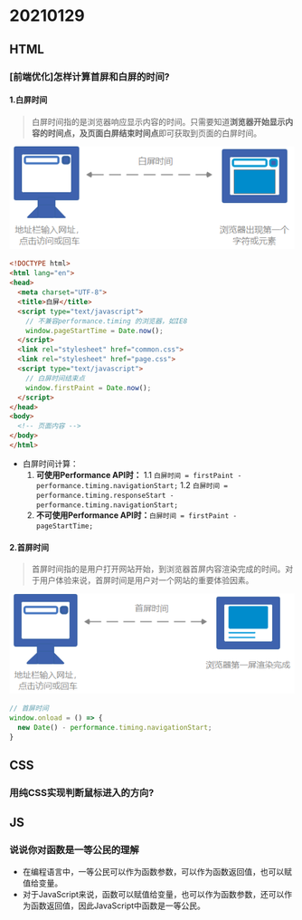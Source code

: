 # 20210129

## HTML

### [前端优化]怎样计算首屏和白屏的时间?

#### 1.白屏时间

> 白屏时间指的是浏览器响应显示内容的时间。只需要知道**浏览器开始显示内容的时间点，及页面白屏结束时间点**即可获取到页面的白屏时间。

![白屏时间](./img/20210129-白屏时间1.png)

```html
<!DOCTYPE html>
<html lang="en">
<head>
  <meta charset="UTF-8">
  <title>白屏</title>
  <script type="text/javascript">
    // 不兼容performance.timing 的浏览器，如IE8
    window.pageStartTime = Date.now();
  </script>
  <link rel="stylesheet" href="common.css">
  <link rel="stylesheet" href="page.css">
  <script type="text/javascript">
    // 白屏时间结束点
    window.firstPaint = Date.now();
  </script>
</head>
<body>
  <!-- 页面内容 -->
</body>
</html>
```

* 白屏时间计算：
  1. **可使用Performance API时：**
     1.1 `白屏时间 = firstPaint - performance.timing.navigationStart;`
     1.2 `白屏时间 = performance.timing.responseStart - performance.timing.navigationStart;`
  2. **不可使用Performance API时：**`白屏时间 = firstPaint - pageStartTime;`

#### 2.首屏时间

> 首屏时间指的是用户打开网站开始，到浏览器首屏内容渲染完成的时间。对于用户体验来说，首屏时间是用户对一个网站的重要体验因素。

![首屏时间](./img/20210129-首屏时间1.png)

```js
// 首屏时间
window.onload = () => {
  new Date() - performance.timing.navigationStart;
}
```

## CSS

### 用纯CSS实现判断鼠标进入的方向?

## JS

### 说说你对函数是一等公民的理解

* 在编程语言中，一等公民可以作为函数参数，可以作为函数返回值，也可以赋值给变量。
* 对于JavaScript来说，函数可以赋值给变量，也可以作为函数参数，还可以作为函数返回值，因此JavaScript中函数是一等公民。

